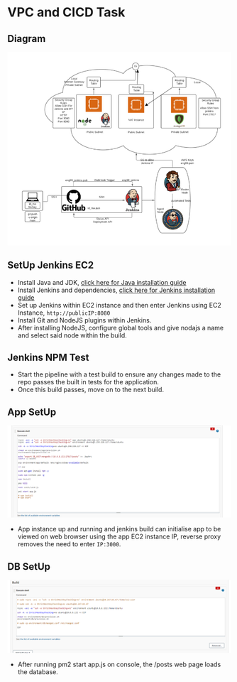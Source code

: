 # VPC and CICD Task

## Diagram
![diagram](images/jenkinsvpc.png)

## SetUp Jenkins EC2
- Install Java and JDK, [click here for Java installation guide](https://www.digitalocean.com/community/tutorials/how-to-install-java-with-apt-on-ubuntu-18-04#installing-specific-versions-of-openjdk)
- Install Jenkins and dependencies, [click here for Jenkins installation guide](https://www.digitalocean.com/community/tutorials/how-to-install-jenkins-on-ubuntu-18-04) 
- Set up Jenkins within EC2 instance and then enter Jenkins using EC2 Instance, `http://publicIP:8080`
- Install Git and NodeJS plugins within Jenkins.
- After installing NodeJS, configure global tools and give nodajs a name and select said node within the build. 

## Jenkins NPM Test
- Start the pipeline with a test build to ensure any changes made to the repo passes the built in tests for the application. 
- Once this build passes, move on to the next build. 

## App SetUp
![app code](images/app_code.PNG)
- App instance up and running and jenkins build can initialise app to be viewed on web browser using the app EC2 instance IP, reverse proxy removes the need to enter `IP:3000`. 

## DB SetUp
![DB Code](images/db_code.PNG)
- After running pm2 start app.js on console, the /posts web page loads the database. 

